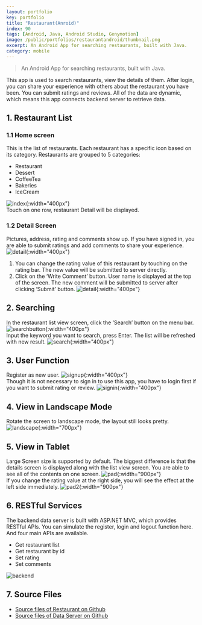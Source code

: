 ```yaml
---
layout: portfolio
key: portfolio
title: "Restaurant(Anroid)"
index: 90
tags: [Android, Java, Android Studio, Genymotion]
image: /public/portfolios/restaurantandroid/thumbnail.png
excerpt: An Android App for searching restaurants, built with Java.
category: mobile
---
```


> An Android App for searching restaurants, built with Java.

This app is used to search restaurants, view the details of them. After login, you can share your experience with others about the restaurant you have been. You can submit ratings and reviews. All of the data are dynamic, which means this app connects backend server to retrieve data.

## 1. Restaurant List
### 1.1 Home screen  
This is the list of restaurants. Each restaurant has a specific icon based on its category. Restaurants are grouped to 5 categories:
* Restaurant
* Dessert
* CoffeeTea
* Bakeries
* IceCream

![index](/public/portfolios/restaurantandroid/index.png){:width="400px"}  
Touch on one row, restaurant Detail will be displayed.
### 1.2 Detail Screen
Pictures, address, rating and comments show up. If you have signed in, you are able to submit ratings and add comments to share your experience.  
![detail](/public/portfolios/restaurantandroid/detail.png){:width="400px"}  
1) You can change the rating value of this restaurant by touching on the rating bar. The new value will be submitted to server directly.  
2) Click on the ‘Write Comment’ button. User name is displayed at the top of the screen. The new comment will be submitted to server after clicking ‘Submit’ button.
![detail](/public/portfolios/restaurantandroid/submitreview.png){:width="400px"}  

## 2. Searching
In the restaurant list view screen, click the ‘Search’ button on the menu bar.
![searchbutton](/public/portfolios/restaurantandroid/searchbutton.png){:width="400px"}  
Input the keyword you want to search, press Enter. The list will be refreshed with new result.
![search](/public/portfolios/restaurantandroid/search.png){:width="400px"}  

## 3. User Function
Register as new user.
![signup](/public/portfolios/restaurantandroid/signup.png){:width="400px"}  
Though it is not necessary to sign in to use this app, you have to login first if you want to submit rating or review.
![signin](/public/portfolios/restaurantandroid/signin.png){:width="400px"}  

## 4. View in Landscape Mode  
Rotate the screen to landscape mode, the layout still looks pretty.
![landscape](/public/portfolios/restaurantandroid/landscape.png){:width="700px"}  
## 5. View in Tablet
Large Screen size is supported by default. The biggest difference is that the details screen is displayed along with the list view screen. You are able to see all of the contents on one screen.
![pad](/public/portfolios/restaurantandroid/pad.png){:width="900px"}  
If you change the rating value at the right side, you will see the effect at the left side immediately.
![pad2](/public/portfolios/restaurantandroid/pad2.png){:width="900px"}  

## 6. RESTful Services
The backend data server is built with ASP.NET MVC, which provides RESTful APIs. You can simulate the register, login and logout function here. And four main APIs are available.
* Get restaurant list
* Get restaurant by id
* Set rating
* Set comments

![backend](/public/portfolios/restaurantandroid/backend.png)  
## 7. Source Files
* [Source files of Restaurant on Github](https://github.com/jojozhuang/Portfolio/tree/master/Restaurant/Android)
* [Source files of Data Server on Github](https://github.com/jojozhuang/Portfolio/tree/master/Restaurant/DataServer)
